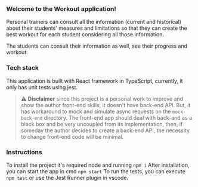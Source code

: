 ### Welcome to the Workout application!

Personal trainers can consult all the information (current and historical) about their students' measures and limitations so that they can create the best workout for each student considering all those information.

The students can consult their information as well, see their progress and workout.

### Tech stack

This application is built with React framework in TypeScript, currently, it only has unit tests using jest.

> :warning: **Disclaimer** since this project is a personal work to improve and show the author front-end skills, it doesn't have back-end API. But, it has workaround to mock and simulate async requests on the `mock-back-end` directory. The front-end app should deal with back-and as a black box and be very uncoupled from its implementation, then, if someday the author decides to create a back-end API, the necessity to change front-end code will be minimal.

### Instructions

To install the project it's required node and running `npm i`
After installation, you can start the app in cmd `npm start`
To run the tests, you can execute `npm test` or use the Jest Runner plugin in vscode.

